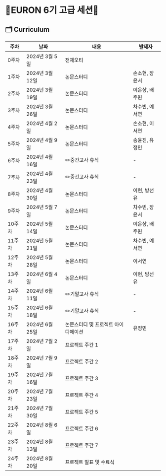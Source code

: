 # 🐥EURON 6기 고급 세션🐥

## 🗂️ Curriculum
|주차|날짜|내용|발제자|
|---|---|---|---|
|0주차|2024년 3월 5일|전체오티|	
|1주차|2024년 3월 12일|논문스터디|손소현, 장윤서|
|2주차|2024년 3월 19일|논문스터디|	이은상, 배주원|
|3주차|2024년 3월 26일|논문스터디|차수빈, 예서연|
|4주차|2024년 4월 2일|논문스터디|손소현, 이서연|
|5주차|2024년 4월 9일|논문스터디|송윤진, 유정민|
|6주차|2024년 4월 16일|✏️중간고사 휴식|-
|7주차|2024년 4월 23일|✏️중간고사 휴식|-
|8주차|2024년 4월 30일|논문스터디|이현, 방선유
|9주차|2024년 5월 7일|논문스터디|차수빈, 장윤서
|10주차|2024년 5월 14일|논문스터디|이은상, 배주원
|11주차|2024년 5월 21일|논문스터디|차수빈, 예서연
|12주차|2024년 5월 28일|논문스터디|이서연
|13주차|2024년 6월 4일|논문스터디|이현, 방선유
|14주차|2024년 6월 11일|✏️기말고사 휴식|-
|15주차|2024년 6월 18일|✏️기말고사 휴식|-
|16주차|2024년 6월 25일|논문스터디 및 프로젝트 아이디에이션|유정민
|17주차|2024년 7월 2일|프로젝트 주간 1	
|18주차|2024년 7월 9일|프로젝트 주간 2	
|19주차|2024년 7월 16일|프로젝트 주간 3	
|20주차|2024년 7월 23일|프로젝트 주간 4	
|21주차|2024년 7월 30일|프로젝트 주간 5	
|22주차|2024년 8월 6일|프로젝트 주간 6	
|23주차|2024년 8월 13일|프로젝트 주간 7	
|24주차|2024년 8월 20일|프로젝트 발표 및 수료식	
